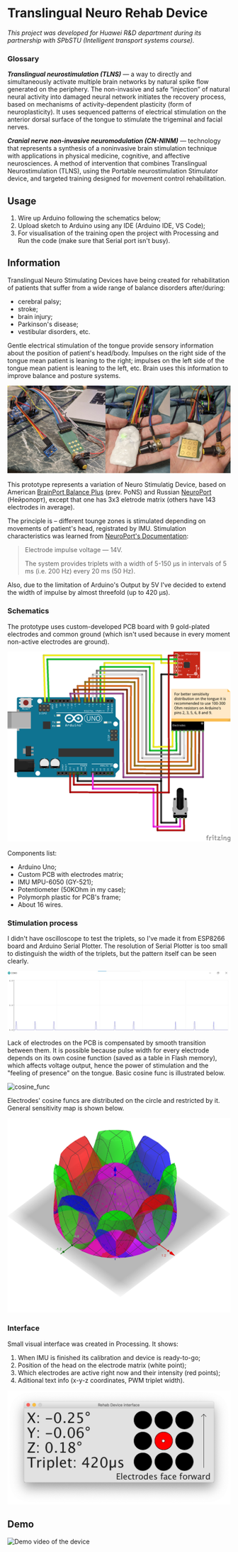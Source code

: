# Translingual Neuro Rehab Device
*This project was developed for Huawei R&D department during its partnership with SPbSTU (Intelligent transport systems course).*

### Glossary
***Translingual neurostimulation (TLNS)*** — a way to directly and simultaneously activate multiple brain networks by natural spike flow generated 
on the periphery. The non-invasive and safe “injection” of natural neural activity into damaged neural network initiates the recovery process, 
based on mechanisms of activity-dependent plasticity (form of neuroplasticity). It uses sequenced patterns of  electrical stimulation on the anterior 
dorsal surface of the tongue to stimulate the trigeminal and  facial  nerves.

***Cranial nerve non-invasive neuromodulation (CN-NINM)*** — technology that represents a synthesis of a noninvasive brain 
stimulation technique with applications in physical medicine, cognitive, and affective neurosciences. A method of 
intervention that combines Translingual Neurostimulation (TLNS), using the Portable neurostimulation Stimulator device, 
and targeted training designed for movement control rehabilitation.

## Usage
1. Wire up Arduino following the schematics below;
2. Upload sketch to Arduino using any IDE (Arduino IDE, VS Code);
3. For visualisation of the training open the project with Processing and Run the code (make sure that Serial port isn't busy).

## Information
Translingual Neuro Stimulating Devices have being created for rehabilitation of patients that suffer from a wide range of balance disorders after/during:
- cerebral palsy;
- stroke;
- brain injury;
- Parkinson's disease;
- vestibular disorders, etc.

Gentle electrical stimulation of the tongue provide sensory information about the position of patient's head/body. Impulses on the right side of the tongue mean patient is leaning to the right; impulses on the left side of the tongue mean patient is leaning to the left, etc. Brain uses this information to improve balance and posture systems.

![photos](.github/assets/photos.png)

This prototype represents a variation of Neuro Stimulatig Device, based on American [BrainPort Balance Plus](https://www.wicab.com/brainport-balance-plus) (prev. PoNS) 
and Russian [NeuroPort](https://neyroport.ru/) (Нейропорт), except that one has 3x3 eletrode matrix (others have 143 electrodes in average).

The principle is – different tounge zones is stimulated depending on movements of patient's head, registrated by IMU. Stimulation characteristics was learned 
from [NeuroPort's Documentation](https://neyroport.ru/pasport/):
>Electrode impulse voltage — 14V.
>
>The system provides triplets with a width of 5-150 µs in intervals of 5 ms (i.e. 200 Hz) every 20 ms (50 Hz).

Also, due to the limitation of Arduino's Output by 5V I've decided to extend the width of impulse by almost threefold (up to 420 µs).

### Schematics
The prototype uses custom-developed PCB board with 9 gold-plated electrodes and common ground (which isn't used because in every moment non-active electrodes are ground).

![Arduino Schematics](.github/assets/schematics.png)

Components list:
- Arduino Uno;
- Custom PCB with electrodes matrix;
- IMU MPU-6050 (GY-521);
- Potentiometer (50KOhm in my case);
- Polymorph plastic for PCB's frame;
- About 16 wires.

### Stimulation process
I didn't have oscilloscope to test the triplets, so I've made it from ESP8266 board and Arduino Serial Plotter. The resolution of Serial Plotter is too small to distinguish 
the width of the triplets, but the pattern itself can be seen clearly.

![Triplets waveform](.github/assets/waveform.jpg)

Lack of electrodes on the PCB is compensated by smooth transition between them. It is possible because pulse width for every electrode depends on its own cosine function 
(saved as a table in Flash memory), which affects voltage output, hence the power of stimulation and the "feeling of presence" on the tongue. Basic cosine func is illustrated below.

![cosine_func](https://bit.ly/3N46Sck)

Electrodes' cosine funcs are distributed on the circle and restricted by it. General sensitivity map is shown below.

![Electrodes Distribution Visualisation](.github/assets/distribution.png)

### Interface
Small visual interface was created in Processing. It shows:
1. When IMU is finished its calibration and device is ready-to-go;
2. Position of the head on the electrode matrix (white point);
3. Which electrodes are active right now and their intensity (red points);
4. Aditional text info (x-y-z coordinates, PWM triplet width).

![Interface screenshot](.github/assets/interface.png)

## Demo
![Demo video of the device](.github/assets/demo.gif)
